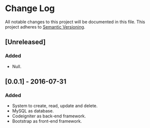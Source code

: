 # Change Log
All notable changes to this project will be documented in this file.
This project adheres to [Semantic Versioning](http://semver.org/).

## [Unreleased]
### Added
- Null.

## [0.0.1] - 2016-07-31
### Added
- System to create, read, update and delete.
- MySQL as database.
- Codeigniter as back-end framework.
- Bootstrap as front-end framework.